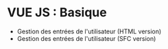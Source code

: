 # VUE JS : Basique

- Gestion des entrées de l'utilisateur (HTML version)
- Gestion des entrées de l'utilisateur (SFC version)